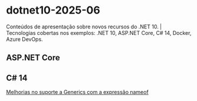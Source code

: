 # dotnet10-2025-06
Conteúdos de apresentação sobre novos recursos do .NET 10. | Tecnologias cobertas nos exemplos: .NET 10, ASP.NET Core, C# 14, Docker, Azure DevOps.

## ASP.NET Core

## C# 14

[Melhorias no suporte a Generics com a expressão nameof](https://github.com/renatogroffe/dotnet10-csharp14-nameof-generics)
